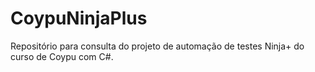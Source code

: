 # CoypuNinjaPlus
Repositório para consulta do projeto de automação de testes Ninja+ do curso de Coypu com C#.
